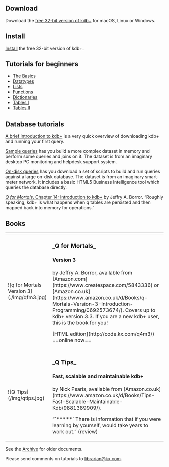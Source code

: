 ## <i class="fa fa-download"></i> Download

Download the [free 32-bit version of kdb+](https://kx.com/software-download.php) for 
<i class="fa fa-apple"></i> macOS,
<i class="fa fa-linux"></i> Linux or
<i class="fa fa-windows"></i> Windows.

## <i class="fa fa-map-o"></i> Install

[Install](http://code.kx.com/wiki/Tutorials/Installation) the free 32-bit version of kdb+.


## <i class="fa fa-mortar-board"></i> Tutorials for beginners

* [The Basics](http://code.kx.com/wiki/Tutorials/The_Basics)
* [Datatypes](http://code.kx.com/wiki/Tutorials/Datatypes)
* [Lists](http://code.kx.com/wiki/Tutorials/Lists)
* [Functions](http://code.kx.com/wiki/Tutorials/Functions)
* [Dictionaries](http://code.kx.com/wiki/Tutorials/Dictionaries)
* [Tables I](http://code.kx.com/wiki/Tutorials/Tables_I)
* [Tables II](http://code.kx.com/wiki/Tutorials/Tables_II)


## <i class="fa fa-database"></i> Database tutorials

[A brief introduction to kdb+](http://code.kx.com/wiki/A_Brief_Introduction_to_kdb%2B) is a very quick overview of downloading kdb+ and running your first query.

[Sample queries](http://code.kx.com/wiki/Sample_Queries) has you build a more complex dataset in memory and perform some queries and joins on it. The dataset is from an imaginary desktop PC monitoring and helpdesk support system.

[On-disk queries](http://code.kx.com/wiki/On_Disk_Queries) has you download a set of scripts to build and run queries against a large on-disk database. The dataset is from an imaginary smart-meter network. It includes a basic HTML5 Business Intelligence tool which queries the database directly.

[_Q for Mortals_, Chapter 14: Introduction to kdb+](http://code.kx.com/q4m3/14_Introduction_to_Kdb+/) by Jeffry A. Borror. “Roughly speaking, kdb+ is what happens when q tables are persisted and then mapped back into memory for operations.”


## <i class="fa fa-book"></i> Books

<table markdown="1" class="kx-compact">

<tr markdown="1">
<td>![q for Mortals Version 3](./img/qfm3.jpg)</td>
<td><h3>_Q for Mortals_</h3><h4>Version 3</h4><p>by Jeffry A. Borror, available from [Amazon.com](https://www.createspace.com/5843336) or [Amazon.co.uk](https://www.amazon.co.uk/d/Books/q-Mortals-Version-3-Introduction-Programming/0692573674/). Covers up to kdb+ version 3.3. If you are a new kdb+ user, this is the book for you!</p><p>[HTML edition](http://code.kx.com/q4m3/) ==online now==</p></td>
</tr>
<tr>
<td>![Q Tips](/img/qtips.jpg)</td>
<td><h3>_Q Tips_</h3><h4>Fast, scalable and maintainable kdb+</h4><p>by Nick Psaris, available from [Amazon.co.uk](https://www.amazon.co.uk/d/Books/Tips-Fast-Scalable-Maintainable-Kdb/9881389909/).</p><p>&ldquo;`*****` There is information that if you were learning by yourself, would take years to work out.&rdquo; (review)</p></td>
</tr>

</table>


See the [Archive](/archive/) for older documents.

Please send comments on tutorials to <librarian@kx.com>.
